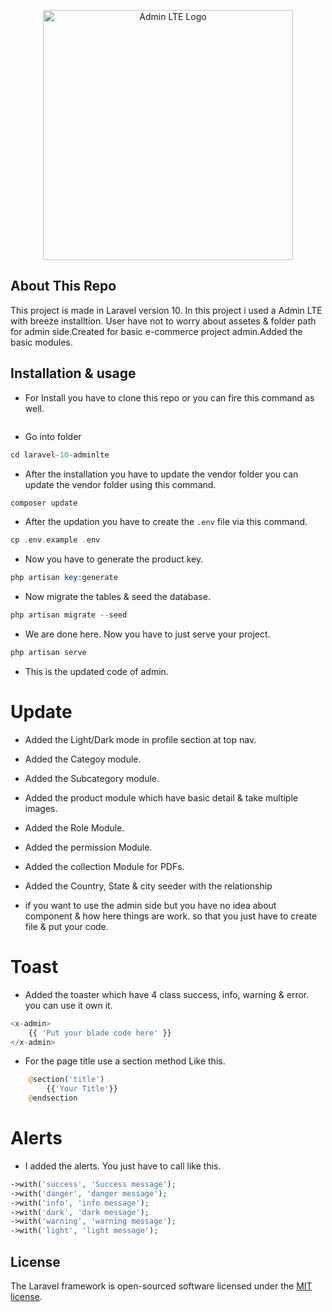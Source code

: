 <p align="center"><a href="https://github.com/Dev-Kings/admin-lte" target="_blank"><img src="https://adminlte.io/wp-content/uploads/2021/03/logo.png" width="400" alt="Admin LTE Logo"></a></p>

## About This Repo

This project is made in Laravel version 10. In this project i used a Admin LTE with breeze installtion. User have not to worry about assetes & folder path for admin side.Created for basic e-commerce project admin.Added the basic modules.

## Installation & usage
- For Install you have to clone this repo or you can fire this command as well.

```php

```

- Go into folder

```php
cd laravel-10-adminlte
```

- After the installation you have to update the vendor folder you can update the vendor folder using this command.

```php
composer update
```

- After the updation you have to create the ```.env``` file via this command.

```php
cp .env.example .env
```

- Now you have to generate the product key.

```php
php artisan key:generate
```

- Now migrate the tables & seed the database.

```php
php artisan migrate --seed
```

- We are done here. Now you have to just serve your project.

```php
php artisan serve
```

- This is the updated code of admin.

# Update

- Added the Light/Dark mode in profile section at top nav.

- Added the Categoy module.

- Added the Subcategory module.

- Added the product module which have basic detail & take multiple images.

- Added the Role Module.

- Added the permission Module.

- Added the collection Module for PDFs.

- Added the Country, State & city seeder with the relationship

- if you want to use the admin side but you have no idea about component & how here things are work. so that you just have to create file & put your code.

# Toast

- Added the toaster which have 4 class success, info, warning & error. you can use it own it.

```php
<x-admin>
    {{ 'Put your blade code here' }}
</x-admin>
```

- For the page title use a section method Like this.

```php
    @section('title')
        {{'Your Title'}}
    @endsection
```

# Alerts

- I added the alerts. You just have to call like this.

```php
->with('success', 'Success message');
->with('danger', 'danger message');
->with('info', 'info message');
->with('dark', 'dark message');
->with('warning', 'warning message');
->with('light', 'light message');
```

## License

The Laravel framework is open-sourced software licensed under the [MIT license](https://opensource.org/licenses/MIT).

